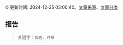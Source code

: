 :alarm_clock: 更新时间: 2024-12-25 03:00:40。[文章来源](/README.md)、[文章分类](/TAGS.md)

## 报告


> 关键字：`报告`、`月报`



